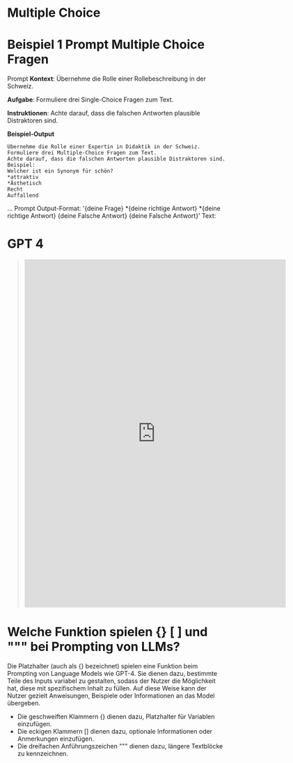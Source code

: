 # Multiple Choice
# Beispiel 1 Prompt Multiple Choice Fragen

Prompt
**Kontext**: Übernehme die Rolle einer Rollebeschreibung in der Schweiz.

**Aufgabe**: Formuliere drei Single-Choice Fragen zum Text.

**Instruktionen**: Achte darauf, dass die falschen Antworten plausible Distraktoren sind.

**Beispiel-Output** 


	Übernehme die Rolle einer Expertin in Didaktik in der Schweiz.
	Formuliere drei Multiple-Choice Fragen zum Text.
	Achte darauf, dass die falschen Antworten plausible Distraktoren sind.
	Beispiel:
	Welcher ist ein Synonym für schön?
	*attraktiv
	*Ästhetisch
	Recht
	Auffallend

...
Prompt
	Output-Format: 
	'{deine Frage}
	*{deine richtige Antwort} 
	*{deine richtige Antwort} 
	{deine Falsche Antwort} 
	{deine Falsche Antwort}'
	Text:


# GPT 4 
> <iframe src="https://chat.openai.com/share/c1c59442-d354-4b4b-baf0-8cfc5f4a6be6" style="border:0px #ffffff none;" name="myiFrame" scrolling="no" frameborder="1" marginheight="0px" marginwidth="0px" height="800px" width="600px" allowfullscreen></iframe>


# Welche Funktion spielen {} [ ] und """ bei Prompting von LLMs?
Die Platzhalter (auch als {} bezeichnet) spielen eine Funktion beim Prompting von Language Models wie GPT-4. Sie dienen dazu, bestimmte Teile des Inputs variabel zu gestalten, sodass der Nutzer die Möglichkeit hat, diese mit spezifischem Inhalt zu füllen. Auf diese Weise kann der Nutzer gezielt Anweisungen, Beispiele oder Informationen an das Model übergeben.
- Die geschweiften Klammern {} dienen dazu, Platzhalter für Variablen einzufügen.
- Die eckigen Klammern [] dienen dazu, optionale Informationen oder Anmerkungen einzufügen.
- Die dreifachen Anführungszeichen """ dienen dazu, längere Textblöcke zu kennzeichnen.